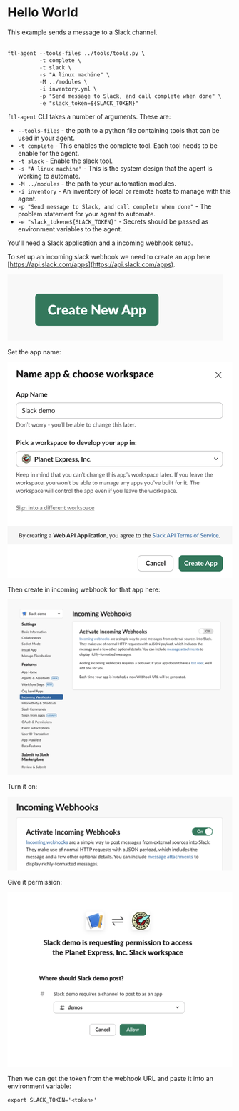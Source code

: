
Hello World
===========

This example sends a message to a Slack channel.


```console

ftl-agent --tools-files ../tools/tools.py \
          -t complete \
          -t slack \
          -s "A linux machine" \
          -M ../modules \
          -i inventory.yml \
          -p "Send message to Slack, and call complete when done" \
          -e "slack_token=${SLACK_TOKEN}"
```

`ftl-agent` CLI takes a number of arguments.  These are:

* `--tools-files` - the path to a python file containing tools that can be used in your agent.
* `-t complete` - This enables the complete tool.  Each tool needs to be enable for the agent.
* `-t slack` - Enable the slack tool.
* `-s "A linux machine"` - This is the system design that the agent is working to automate.
* `-M ../modules` - the path to your automation modules.
* `-i inventory` - An inventory of local or remote hosts to manage with this agent.
* `-p "Send message to Slack, and call complete when done"` - The problem statement for your agent to automate.
* `-e "slack_token=${SLACK_TOKEN}"` - Secrets should be passed as environment variables to the agent.


You'll need a Slack application and a incoming webhook setup.


To set up an incoming slack webhook we need to create an app here [https://api.slack.com/apps](https://api.slack.com/apps).


![Create New App](images/create_new_app.png)

Set the app name:

![App name](images/app_name.png)


Then create in incoming webhook for that app here:

![incoming webhooks](images/incoming_webhooks.png)


Turn it on:

![incoming webhooks](images/incoming_webhooks2.png)


Give it permission:


![webhooks permission](images/permission.png)

Then we can get the token from the webhook URL and paste it into an environment variable:

```console
export SLACK_TOKEN='<token>'
```
